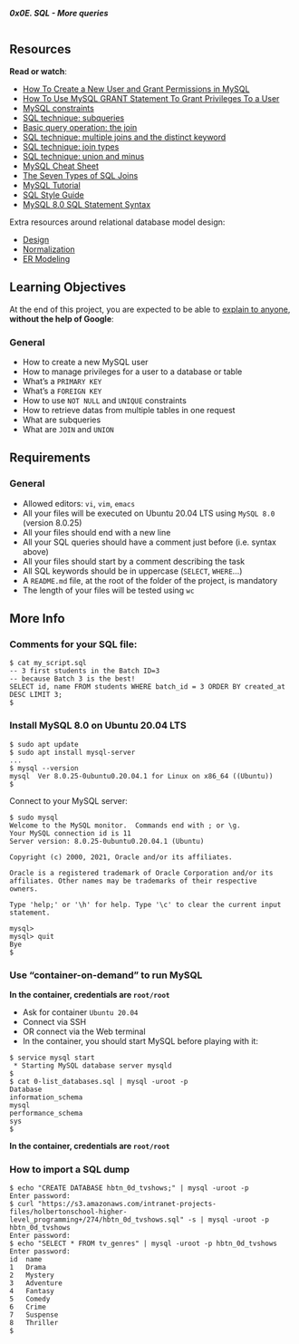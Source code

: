**_0x0E. SQL - More queries_**

<div class="panel panel-default" id="project-description">
  <div class="panel-body">
    <p><img src="https://s3.amazonaws.com/intranet-projects-files/holbertonschool-higher-level_programming+/274/66988091.jpg" alt="" style=""></p>

<h2>Resources</h2>

<p><strong>Read or watch</strong>:</p>

<ul>
<li><a href="/rltoken/u4h2MXcCQfadszlRMQy-gw" title="How To Create a New User and Grant Permissions in MySQL" target="_blank">How To Create a New User and Grant Permissions in MySQL</a> </li>
<li><a href="/rltoken/ztrEKQexfEDtZ-8EUsG70Q" title="How To Use MySQL GRANT Statement To Grant Privileges To a User" target="_blank">How To Use MySQL GRANT Statement To Grant Privileges To a User</a> </li>
<li><a href="/rltoken/LBrFqCMm9N9woTX7sS7e0g" title="MySQL constraints" target="_blank">MySQL constraints</a> </li>
<li><a href="/rltoken/YYpPtkqFeKSCsAU4Y_y3Og" title="SQL technique: subqueries" target="_blank">SQL technique: subqueries</a> </li>
<li><a href="/rltoken/npLCp3WasK0SUSUQqCF25A" title="Basic query operation: the join" target="_blank">Basic query operation: the join</a> </li>
<li><a href="/rltoken/GmRLMhkY-pPvjcpzyDvmRg" title="SQL technique: multiple joins and the distinct keyword" target="_blank">SQL technique: multiple joins and the distinct keyword</a> </li>
<li><a href="/rltoken/ryjyRRN7696rJV0maP03Xw" title="SQL technique: join types" target="_blank">SQL technique: join types</a> </li>
<li><a href="/rltoken/L7Fi5w8GZG5MSdQZ19e88g" title="SQL technique: union and minus" target="_blank">SQL technique: union and minus</a> </li>
<li><a href="/rltoken/V9vpLbtkFwV4EZYoiz2NBA" title="MySQL Cheat Sheet" target="_blank">MySQL Cheat Sheet</a> </li>
<li><a href="/rltoken/ySKSdhFeMDddea07XrDzeQ" title="The Seven Types of SQL Joins" target="_blank">The Seven Types of SQL Joins</a> </li>
<li><a href="/rltoken/-uqP0a89xUl3SsmV_ZtxRA" title="MySQL Tutorial" target="_blank">MySQL Tutorial</a> </li>
<li><a href="/rltoken/jn4SHgwVtOJF0LQYPEIs-g" title="SQL Style Guide" target="_blank">SQL Style Guide</a> </li>
<li><a href="/rltoken/v1VjRjcgXmGeGq8ojvOPnA" title="MySQL 8.0 SQL Statement Syntax" target="_blank">MySQL 8.0 SQL Statement Syntax</a> </li>
</ul>

<p>Extra resources around relational database model design:</p>

<ul>
<li><a href="/rltoken/9ppVdXqFMn-v1eKuxsOvaQ" title="Design" target="_blank">Design</a></li>
<li><a href="/rltoken/zo6dqYxsXby3S3uON5JfOg" title="Normalization" target="_blank">Normalization</a></li>
<li><a href="/rltoken/ZaMMezT-GdpgHB9pmM78iw" title="ER Modeling" target="_blank">ER Modeling</a></li>
</ul>

<h2>Learning Objectives</h2>

<p>At the end of this project, you are expected to be able to <a href="/rltoken/fwbj7FkG_ikCVBmGg82PLg" title="explain to anyone" target="_blank">explain to anyone</a>, <strong>without the help of Google</strong>:</p>

<h3>General</h3>

<ul>
<li>How to create a new MySQL user</li>
<li>How to manage privileges for a user to a database or table</li>
<li>What’s a <code>PRIMARY KEY</code></li>
<li>What’s a <code>FOREIGN KEY</code></li>
<li>How to use <code>NOT NULL</code> and <code>UNIQUE</code> constraints</li>
<li>How to retrieve datas from multiple tables in one request</li>
<li>What are subqueries</li>
<li>What are <code>JOIN</code> and <code>UNION</code></li>
</ul>

<h2>Requirements</h2>

<h3>General</h3>

<ul>
<li>Allowed editors: <code>vi</code>, <code>vim</code>, <code>emacs</code></li>
<li>All your files will be executed on Ubuntu 20.04 LTS using <code>MySQL 8.0</code> (version 8.0.25)</li>
<li>All your files should end with a new line</li>
<li>All your SQL queries should have a comment just before (i.e. syntax above)</li>
<li>All your files should start by a comment describing the task</li>
<li>All SQL keywords should be in uppercase (<code>SELECT</code>, <code>WHERE</code>…)</li>
<li>A <code>README.md</code> file, at the root of the folder of the project, is mandatory</li>
<li>The length of your files will be tested using <code>wc</code></li>
</ul>

<h2>More Info</h2>

<h3>Comments for your SQL file:</h3>

<pre><code>$ cat my_script.sql
-- 3 first students in the Batch ID=3
-- because Batch 3 is the best!
SELECT id, name FROM students WHERE batch_id = 3 ORDER BY created_at DESC LIMIT 3;
$
</code></pre>

<h3>Install MySQL 8.0 on Ubuntu 20.04 LTS</h3>

<pre><code>$ sudo apt update
$ sudo apt install mysql-server
...
$ mysql --version
mysql  Ver 8.0.25-0ubuntu0.20.04.1 for Linux on x86_64 ((Ubuntu))
$
</code></pre>

<p>Connect to your MySQL server:</p>

<pre><code>$ sudo mysql
Welcome to the MySQL monitor.  Commands end with ; or \g.
Your MySQL connection id is 11
Server version: 8.0.25-0ubuntu0.20.04.1 (Ubuntu)

Copyright (c) 2000, 2021, Oracle and/or its affiliates.

Oracle is a registered trademark of Oracle Corporation and/or its
affiliates. Other names may be trademarks of their respective
owners.

Type 'help;' or '\h' for help. Type '\c' to clear the current input statement.

mysql&gt;
mysql&gt; quit
Bye
$
</code></pre>

<h3>Use “container-on-demand” to run MySQL</h3>

<p><strong>In the container, credentials are <code>root/root</code></strong></p>

<ul>
<li>Ask for container <code>Ubuntu 20.04</code></li>
<li>Connect via SSH</li>
<li>OR connect via the Web terminal</li>
<li>In the container, you should start MySQL before playing with it:</li>
</ul>

<pre><code>$ service mysql start                                                   
 * Starting MySQL database server mysqld 
$
$ cat 0-list_databases.sql | mysql -uroot -p                               
Database                                                                                   
information_schema                                                                         
mysql                                                                                      
performance_schema                                                                         
sys                      
$
</code></pre>

<p><strong>In the container, credentials are <code>root/root</code></strong></p>

<h3>How to import a SQL dump</h3>

<pre><code>$ echo "CREATE DATABASE hbtn_0d_tvshows;" | mysql -uroot -p
Enter password: 
$ curl "https://s3.amazonaws.com/intranet-projects-files/holbertonschool-higher-level_programming+/274/hbtn_0d_tvshows.sql" -s | mysql -uroot -p hbtn_0d_tvshows
Enter password: 
$ echo "SELECT * FROM tv_genres" | mysql -uroot -p hbtn_0d_tvshows
Enter password: 
id  name
1   Drama
2   Mystery
3   Adventure
4   Fantasy
5   Comedy
6   Crime
7   Suspense
8   Thriller
$
</code></pre>

<p><img src="https://holbertonintranet.s3.amazonaws.com/uploads/medias/2020/3/bc2575fee3303b731031.png?X-Amz-Algorithm=AWS4-HMAC-SHA256&amp;X-Amz-Credential=AKIARDDGGGOU5BHMTQX4%2F20220714%2Fus-east-1%2Fs3%2Faws4_request&amp;X-Amz-Date=20220714T152153Z&amp;X-Amz-Expires=86400&amp;X-Amz-SignedHeaders=host&amp;X-Amz-Signature=0872edd290632e4c5e0466703ddeef8030eaa2d0031aa44e28b9a1c7f70857c0" alt="" style=""></p>

  </div>
</div>
